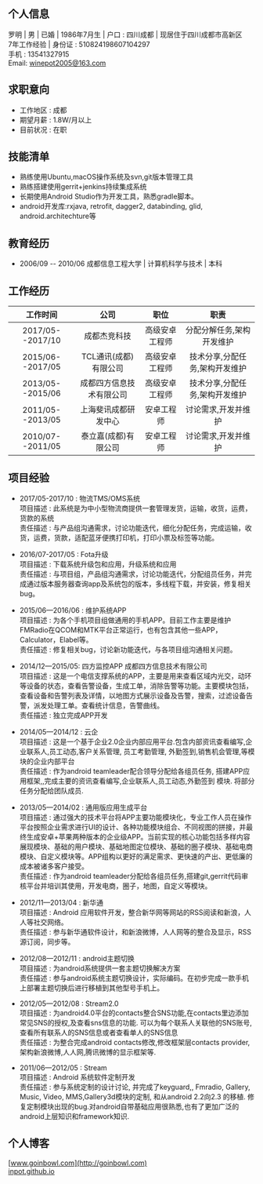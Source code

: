 
## 个人信息

罗明 | 男 | 已婚 | 1986年7月生 | 户口 : 四川成都 | 现居住于四川成都市高新区  
7年工作经验 | 身份证 : 510824198607104297  
手机 : 13541327915  
Email: winepot2005@163.com

## 求职意向

* 工作地区 : 成都
* 期望月薪 : 1.8W/月以上
* 目前状况 : 在职

## 技能清单

* 熟练使用Ubuntu,macOS操作系统及svn,git版本管理工具
* 熟练搭建使用gerrit+jenkins持续集成系统
* 长期使用Android Studio作为开发工具，熟悉gradle脚本。
* android开发库:rxjava, retrofit, dagger2, databinding, glid, android.architechture等

## 教育经历

* 2006/09 -- 2010/06  成都信息工程大学 | 计算机科学与技术 | 本科

## 工作经历

|工作时间|公司|职位|职责|
| :--------------: | :-----------: | :-----: | :--------------: |
|2017/05--2017/10|成都杰竞科技|高级安卓工程师|分配分解任务,架构开发维护|
|2015/06--2017/05|TCL通讯(成都)有限公司|高级安卓工程师|技术分享,分配任务,架构开发维护|
|2013/05--2015/06|成都四方信息技术有限公司|高级安卓工程师|技术分享,分配任务,架构开发维护|
|2011/05--2013/05|上海斐讯成都研发中心|安卓工程师|讨论需求,开发并维护|
|2010/07--2011/05|泰立嘉(成都)有限公司|安卓工程师|讨论需求,开发并维护|

## 项目经验

* 2017/05-2017/10 : 物流TMS/OMS系统  
  项目描述 : 此系统是为中小型物流商提供一套管理发货，运输，收货，运费，货款的系统  
  责任描述 : 与产品组沟通需求，讨论功能迭代，细化分配任务，完成运输，收货，运费，货款，适配蓝牙便携打印机，打印小票及标签等功能。  


* 2016/07-2017/05 : Fota升级  
  项目描述 : 下载系统升级包和应用，升级系统和应用  
  责任描述 : 与项目组，产品组沟通需求，讨论功能迭代，分配组员任务，并完成通过版本服务器查询app及系统包的版本，多线程下载，并安装，修复相关bug。

* 2015/06—2016/06 : 维护系统APP  
  项目描述 : 为各个手机项目组做通用的手机APP。目前工作主要是维护FMRadio在QCOM和MTK平台正常运行，也有包含其他一些APP，Calculator，Elabel等。  
  责任描述 : 修复相关bug，讨论新功能迭代，与各项目组沟通相关问题。

* 2014/12—2015/05: 四方监控APP 成都四方信息技术有限公司  
  项目描述 : 这是一个电信支撑系统的APP，主要是用来查看区域内光交，动环等设备的状态，查看告警设备，生成工单，消除告警等功能。主要模块包括，查看设备和告警列表及详情，以地图方式展示设备及告警，搜索，过滤设备告警，派发处理工单。查看统计信息，告警曲线。  
  责任描述 : 独立完成APP开发

* 2014/05—2014/12  : 云企  
  项目描述 : 这是一个基于企业2.0企业内部应用平台.包含内部资讯查看编写,企业联系人,员工动态,客户关系管理, 员工考勤管理, 外勤签到,销售机会管理,等模块的企业内部平台  
  责任描述 : 作为android teamleader配合领导分配给各组员任务, 搭建APP应用框架,,完成主要的资讯查看编写,企业联系人,员工动态,外勤签到 模块. 将部分任务分配给团队成员.

<!--* 2014/05—2014/05  : 德商扫码器  
项目描述 : 这是一个二维码扫码工具  
责任描述 : 独立完成此客户端开发.

* 2014/03—2014/05  : 汇聚老板加油库  
  项目描述 : 这是为上海汇聚投资公司做的一款手机客户端。汇聚是一个专门做公司高层领导培训的公司，此客户端主要功能包括老板加油库，培训课程信息，招商落地大会等模块  
  责任描述 : 独立完成此客户端开发。-->


* 2013/05—2014/02  : 通用版应用生成平台  
  项目描述 : 通过强大的技术平台将APP主要功能模块化，专业工作人员在操作平台按照企业需求进行UI的设计、各种功能模块组合、不同视图的拼接，并最终生成安卓+苹果两种版本的企业级APP。当前实现的核心功能包括多样内容展现模块、基础的用户模块、基础地图定位模块、基础的圈子模块、基础电商模块、自定义模块等。APP组构以更好的满足需求、更快速的产出、更低廉的成本被诸多客户接受。  
  责任描述 : 作为android teamleader分配给各组员任务,搭建git,gerrit代码审核平台并培训其使用，开发电商，圈子，地图，自定义等模块。

* 2012/11—2013/04  : 新华通  
  项目描述 : Android 应用软件开发，整合新华网等网站的RSS阅读和新浪，人人等社交网络。  
  责任描述 : 参与新华通软件设计，和新浪微博，人人网等的整合及显示，RSS源订阅，同步等。

* 2012/08—2012/11  : android主题切换  
  项目描述 : 为android系统提供一套主题切换解决方案  
  责任描述 : 参与android系统主题切换设计，实际编码。在初步完成一款手机上部署主题切换后进行移植到其他型号手机上。


* 2012/05—2012/08  : Stream2.0  
  项目描述 : 为android4.0平台的contacts整合SNS功能,在contacts里边添加常见SNS的授权,及查看sns信息的功能. 可以为每个联系人关联他的SNS账号, 查看所有联系人的SNS信息或者查看单人的SNS信息  
  责任描述 : 为整合完成android contacts修改,修改框架层contacts provider,架构新浪微博,人人网,腾讯微博的显示框架等.

* 2011/06—2012/05  : Stream  
  项目描述 : Android 系统软件定制开发  
  责任描述 : 参与系统定制的设计讨论, 并完成了keyguard,, Fmradio, Gallery, Music, Video, MMS,Gallery3d模块的定制, 和从android 2.2向2.3 的移植. 修复定制模块出现的bug.对android自带基础应用很熟悉,也有了更加广泛的android上层知识和framework知识.

<!--* 2011/03 -- 2011/05  : RSS Reader  
开发一个RSS阅读器,支持atom 1.0和Rss 2.0协议.包含一些内置的rss feed,用户也可以自定义添加.设置自动更新的时间,并可以进行自动更新.UI设计, 协助其他成员完成工作, 测试程序

* 2010/10 -- 2010/12  : AndroidTalk  
  项目描述 : 此应用主要是进行语音朗读和语音识别.可以从本地sd卡上读取txt文件,并朗读出来.另一部分是进行语音识别,用户开启程序后,可以对程序讲一些预置的命令,比如读特定的命令可以进行播号,发短信,搜索等.  
  责任描述 : 实现本地txt文件过虑,并通过列表显示出来. 实现UTF-8,UTF-16BE,UTF-16LE,GB2312等编码的支持. 调用TTS进行朗读, 使用android unit进行单元测试.-->

## 个人博客

[www.goinbowl.com](http://goinbowl.com)  
[inpot.github.io](https://inpot.github.io)